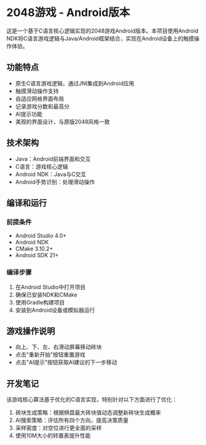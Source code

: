 # 2048游戏 - Android版本

这是一个基于C语言核心逻辑实现的2048游戏Android版本。本项目使用Android NDK将C语言游戏逻辑与Java/Android框架结合，实现在Android设备上的触摸操作体验。

## 功能特点

- 原生C语言游戏逻辑，通过JNI集成到Android应用
- 触摸滑动操作支持
- 自适应网格界面布局
- 记录游戏分数和最高分
- AI提示功能
- 美观的界面设计，与原版2048风格一致

## 技术架构

- Java：Android前端界面和交互
- C语言：游戏核心逻辑
- Android NDK：Java与C交互
- Android手势识别：处理滑动操作

## 编译和运行

### 前提条件

- Android Studio 4.0+
- Android NDK
- CMake 3.10.2+
- Android SDK 21+

### 编译步骤

1. 在Android Studio中打开项目
2. 确保已安装NDK和CMake
3. 使用Gradle构建项目
4. 安装到Android设备或模拟器运行

## 游戏操作说明

- 向上、下、左、右滑动屏幕移动砖块
- 点击"重新开始"按钮重置游戏
- 点击"AI提示"按钮获取AI建议的下一步移动

## 开发笔记

该游戏核心算法基于优化的C语言实现，特别针对以下方面进行了优化：

1. 砖块生成策略：根据棋盘最大砖块值动态调整新砖块生成概率
2. AI搜索策略：评估所有四个方向，提高决策质量
3. 采样密度：对空位进行更全面的采样
4. 使用10M大小的转置表提升性能 